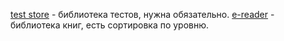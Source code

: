 [test store](https://englishteststore.net/) - библиотека тестов, нужна обязательно.
[e-reader](https://english-e-reader.net/) - библиотека книг, есть сортировка по уровню.